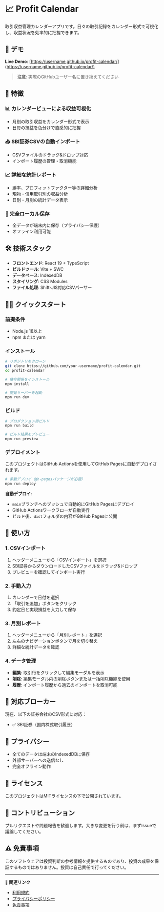 # 📈 Profit Calendar

取引収益管理カレンダーアプリです。日々の取引記録をカレンダー形式で可視化し、収益状況を効率的に把握できます。

## 🔗 デモ

**Live Demo**: [https://username.github.io/profit-calendar/](https://username.github.io/profit-calendar/)

> **注意**: 実際のGitHubユーザー名に置き換えてください

## 🚀 特徴

### 📊 カレンダービューによる収益可視化
- 月別の取引収益をカレンダー形式で表示
- 日毎の損益を色分けで直感的に把握

### 📥 SBI証券CSVの自動インポート
- CSVファイルのドラッグ&ドロップ対応
- インポート履歴の管理・取消機能

### 📈 詳細な統計レポート
- 勝率、プロフィットファクター等の詳細分析
- 現物・信用取引別の収益分析
- 日別・月別の統計データ表示

### 💾 完全ローカル保存
- 全データが端末内に保存（プライバシー保護）
- オフライン利用可能

## 🛠️ 技術スタック

- **フロントエンド**: React 19 + TypeScript
- **ビルドツール**: Vite + SWC
- **データベース**: IndexedDB
- **スタイリング**: CSS Modules
- **ファイル処理**: Shift-JIS対応CSVパーサー

## 🏃‍♂️ クイックスタート

### 前提条件
- Node.js 18以上
- npm または yarn

### インストール

```bash
# リポジトリをクローン
git clone https://github.com/your-username/profit-calendar.git
cd profit-calendar

# 依存関係をインストール
npm install

# 開発サーバーを起動
npm run dev
```

### ビルド

```bash
# プロダクション用ビルド
npm run build

# ビルド結果をプレビュー
npm run preview
```

### デプロイメント

このプロジェクトはGitHub Actionsを使用してGitHub Pagesに自動デプロイされます。

```bash
# 手動デプロイ（gh-pagesパッケージが必要）
npm run deploy
```

**自動デプロイ**:
- `main`ブランチへのプッシュで自動的にGitHub Pagesにデプロイ
- GitHub Actionsワークフローが自動実行
- ビルド後、`dist`フォルダの内容がGitHub Pagesに公開

## 📖 使い方

### 1. CSVインポート
1. ヘッダーメニューから「CSVインポート」を選択
2. SBI証券からダウンロードしたCSVファイルをドラッグ&ドロップ
3. プレビューを確認してインポート実行

### 2. 手動入力
1. カレンダーで日付を選択
2. 「取引を追加」ボタンをクリック
3. 約定日と実現損益を入力して保存

### 3. 月別レポート
1. ヘッダーメニューから「月別レポート」を選択
2. 左右のナビゲーションボタンで月を切り替え
3. 詳細な統計データを確認

### 4. データ管理
- **編集**: 取引行をクリックして編集モーダルを表示
- **削除**: 編集モーダル内の削除ボタンまたは一括削除機能を使用
- **履歴**: インポート履歴から過去のインポートを取消可能

## 🎯 対応ブローカー

現在、以下の証券会社のCSV形式に対応：
- ✅ SBI証券（国内株式取引履歴）

## 🔐 プライバシー

- 全てのデータは端末のIndexedDBに保存
- 外部サーバーへの送信なし
- 完全オフライン動作

## 📄 ライセンス

このプロジェクトはMITライセンスの下で公開されています。

## 🤝 コントリビューション

プルリクエストや問題報告を歓迎します。大きな変更を行う前は、まずIssueで議論してください。

## ⚠️ 免責事項

このソフトウェアは投資判断の参考情報を提供するものであり、投資の成果を保証するものではありません。投資は自己責任で行ってください。

---

**🔗 関連リンク**
- [利用規約](./src/components/TermsOfService.tsx)
- [プライバシーポリシー](./src/components/PrivacyPolicy.tsx)
- [免責事項](./src/components/Disclaimer.tsx)